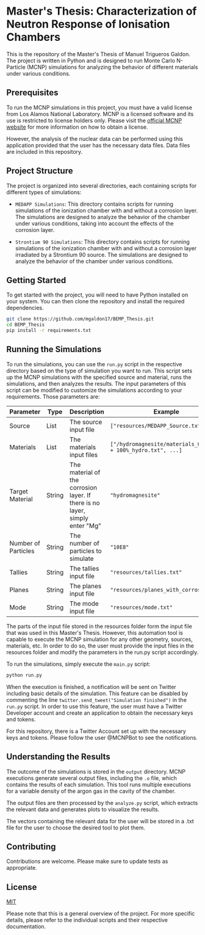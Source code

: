# Master's Thesis: Characterization of Neutron Response of Ionisation Chambers 

This is the repository of the Master's Thesis of Manuel Trigueros Galdon. The project is written in Python and is designed to run Monte Carlo N-Particle (MCNP) simulations for analyzing the behavior of different materials under various conditions.

## Prerequisites

To run the MCNP simulations in this project, you must have a valid license from Los Alamos National Laboratory. MCNP is a licensed software and its use is restricted to license holders only. Please visit the [official MCNP website](https://mcnp.lanl.gov/) for more information on how to obtain a license.

However, the analysis of the nuclear data can be performed using this application provided that the user has the necessary data files. Data files are included in this repository.
## Project Structure

The project is organized into several directories, each containing scripts for different types of simulations:

- `MEDAPP Simulations`: This directory contains scripts for running simulations of the ionization chamber with and without a corrosion layer. The simulations are designed to analyze the behavior of the chamber under various conditions, taking into account the effects of the corrosion layer.

- `Strontium 90 Simulations`: This directory contains scripts for running simulations of the ionization chamber with and without a corrosion layer irradiated by a Strontium 90 source. The simulations are designed to analyze the behavior of the chamber under various conditions.

## Getting Started

To get started with the project, you will need to have Python installed on your system. You can then clone the repository and install the required dependencies.

```bash
git clone https://github.com/mgaldon17/BEMP_Thesis.git
cd BEMP_Thesis
pip install -r requirements.txt
```

## Running the Simulations

To run the simulations, you can use the `run.py` script in the respective directory based on the type of simulation you want to run. This script sets up the MCNP simulations with the specified source and material, runs the simulations, and then analyzes the results.
The input parameters of this script can be modified to customize the simulations according to your requirements. Those parameters are: 

| Parameter         | Type   | Description                                                                  | Example                                                        |
|-------------------|--------|------------------------------------------------------------------------------|----------------------------------------------------------------|
| Source            | List   | The source input file                                                        | `["resources/MEDAPP_Source.txt"]`                              |
| Materials         | List   | The materials input files                                                    | `["/hydromagnesite/materials_0%_water + 100%_hydro.txt", ...]` |
| Target Material   | String | The material of the corrosion layer. If there is no layer, simply enter "Mg" | `"hydromagnesite"`                                             |
| Number of Particles | String | The number of particles to simulate                                          | `"10E8"`                                                       |
| Tallies           | String | The tallies input file                                                       | `"resources/tallies.txt"`                                      |
| Planes            | String | The planes input file                                                        | `"resources/planes_with_corrosion"`                            |
| Mode              | String | The mode input file                                                          | `"resources/mode.txt"`                                         |

The parts of the input file stored in the resources folder form the input file that was used in this Master's Thesis. However, this automation tool is capable to execute the MCNP simulation for any other geometry, sources, materials, etc.
In order to do so, the user must provide the input files in the resources folder and modify the parameters in the run.py script accordingly.

To run the simulations, simply execute the `main.py` script:
```bash
python run.py
```

When the execution is finished, a notification will be sent on Twitter including basic details of the simulation. This feature can be disabled by commenting the line  `twitter.send_tweet("Simulation finished")` in the `run.py` script.
In order to use this feature, the user must have a Twitter Developer account and create an application to obtain the necessary keys and tokens.

For this repository, there is a Twitter Account set up with the necessary keys and tokens. Please follow the user @MCNPBot to see the notifications. 
## Understanding the Results

The outcome of the simulations is stored in the `output` directory. MCNP executions generate several output files, including the `.o` file, which contains the results of each simulation. This tool runs multiple executions for a variable density of the argon gas in the cavity of the chamber. 

The output files are then processed by the `analyze.py` script, which extracts the relevant data and generates plots to visualize the results.

The vectors containing the relevant data for the user will be stored in a .txt file  for the user to choose the desired tool to plot them.

## Contributing

Contributions are welcome. Please make sure to update tests as appropriate.

## License

[MIT](https://choosealicense.com/licenses/mit/)

Please note that this is a general overview of the project. For more specific details, please refer to the individual scripts and their respective documentation.